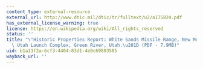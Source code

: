 ```yaml
---
content_type: external-resource
external_url: http://www.dtic.mil/dtic/tr/fulltext/u2/a175824.pdf
has_external_license_warning: true
license: https://en.wikipedia.org/wiki/All_rights_reserved
status: ''
title: "\"Historic Properties Report: White Sands Missile Range, New Mexico and Subinstallation,\
  \ Utah Launch Complex, Green River, Utah.\u201D (PDF - 7.9MB)"
uid: b1a11f2a-6cf3-4404-83d1-4e0c69803585
wayback_url: ''
---
```

